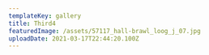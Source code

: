 ```yaml
---
templateKey: gallery
title: Third4
featuredImage: /assets/57117_hall-brawl_loog_j_07.jpg
uploadDate: 2021-03-17T22:44:20.100Z
---
```

